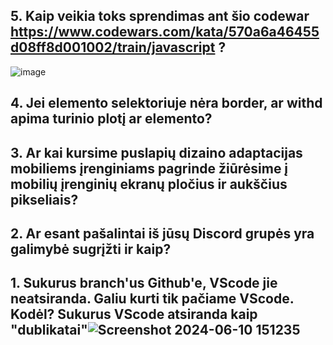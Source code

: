 ## 5. Kaip veikia toks sprendimas ant šio codewar https://www.codewars.com/kata/570a6a46455d08ff8d001002/train/javascript ?
![image](https://github.com/front-end-by-rimantas/50-grupe-klausimai/assets/167983974/577c4554-a9ca-4b24-bdd1-6fdb32b12b65)

## 4. Jei elemento selektoriuje nėra border, ar withd apima turinio plotį ar elemento?

## 3. Ar kai kursime puslapių dizaino adaptacijas mobiliems įrenginiams pagrinde žiūrėsime į mobilių įrenginių ekranų pločius ir aukščius pikseliais?


## 2. Ar esant pašalintai iš jūsų Discord grupės yra galimybė sugrįžti ir kaip? 


## 1. Sukurus branch'us Github'e, VScode jie neatsiranda. Galiu kurti tik pačiame VScode. Kodėl? Sukurus VScode atsiranda kaip "dublikatai"![Screenshot 2024-06-10 151235](https://github.com/front-end-by-rimantas/50-grupe-klausimai/assets/167987399/a6c8bf90-0ccf-42c0-99cd-a410984ac5e1)

